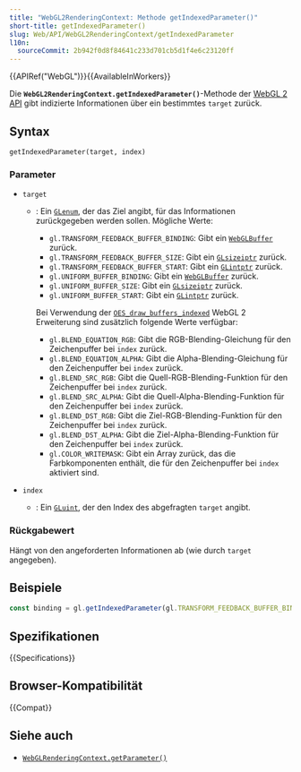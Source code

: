 ```yaml
---
title: "WebGL2RenderingContext: Methode getIndexedParameter()"
short-title: getIndexedParameter()
slug: Web/API/WebGL2RenderingContext/getIndexedParameter
l10n:
  sourceCommit: 2b942f0d8f84641c233d701cb5d1f4e6c23120ff
---
```


{{APIRef("WebGL")}}{{AvailableInWorkers}}

Die **`WebGL2RenderingContext.getIndexedParameter()`**-Methode
der [WebGL 2 API](/de/docs/Web/API/WebGL_API) gibt indizierte
Informationen über ein bestimmtes `target` zurück.

## Syntax

```js-nolint
getIndexedParameter(target, index)
```

### Parameter

- `target`

  - : Ein [`GLenum`](/de/docs/Web/API/WebGL_API/Types), der das Ziel angibt, für das Informationen zurückgegeben werden sollen.
    Mögliche Werte:

    - `gl.TRANSFORM_FEEDBACK_BUFFER_BINDING`: Gibt ein
      [`WebGLBuffer`](/de/docs/Web/API/WebGLBuffer) zurück.
    - `gl.TRANSFORM_FEEDBACK_BUFFER_SIZE`: Gibt ein
      [`GLsizeiptr`](/de/docs/Web/API/WebGL_API/Types) zurück.
    - `gl.TRANSFORM_FEEDBACK_BUFFER_START`: Gibt ein
      [`GLintptr`](/de/docs/Web/API/WebGL_API/Types) zurück.
    - `gl.UNIFORM_BUFFER_BINDING`: Gibt ein [`WebGLBuffer`](/de/docs/Web/API/WebGLBuffer) zurück.
    - `gl.UNIFORM_BUFFER_SIZE`: Gibt ein [`GLsizeiptr`](/de/docs/Web/API/WebGL_API/Types) zurück.
    - `gl.UNIFORM_BUFFER_START`: Gibt ein [`GLintptr`](/de/docs/Web/API/WebGL_API/Types) zurück.

    Bei Verwendung der [`OES_draw_buffers_indexed`](/de/docs/Web/API/OES_draw_buffers_indexed) WebGL 2 Erweiterung sind zusätzlich folgende Werte verfügbar:

    - `gl.BLEND_EQUATION_RGB`: Gibt die RGB-Blending-Gleichung für den Zeichenpuffer bei `index` zurück.
    - `gl.BLEND_EQUATION_ALPHA`: Gibt die Alpha-Blending-Gleichung für den Zeichenpuffer bei `index` zurück.
    - `gl.BLEND_SRC_RGB`: Gibt die Quell-RGB-Blending-Funktion für den Zeichenpuffer bei `index` zurück.
    - `gl.BLEND_SRC_ALPHA`: Gibt die Quell-Alpha-Blending-Funktion für den Zeichenpuffer bei `index` zurück.
    - `gl.BLEND_DST_RGB`: Gibt die Ziel-RGB-Blending-Funktion für den Zeichenpuffer bei `index` zurück.
    - `gl.BLEND_DST_ALPHA`: Gibt die Ziel-Alpha-Blending-Funktion für den Zeichenpuffer bei `index` zurück.
    - `gl.COLOR_WRITEMASK`: Gibt ein Array zurück, das die Farbkomponenten enthält, die für den Zeichenpuffer bei `index` aktiviert sind.

- `index`
  - : Ein [`GLuint`](/de/docs/Web/API/WebGL_API/Types), der den Index des abgefragten `target` angibt.

### Rückgabewert

Hängt von den angeforderten Informationen ab (wie durch `target` angegeben).

## Beispiele

```js
const binding = gl.getIndexedParameter(gl.TRANSFORM_FEEDBACK_BUFFER_BINDING, 0);
```

## Spezifikationen

{{Specifications}}

## Browser-Kompatibilität

{{Compat}}

## Siehe auch

- [`WebGLRenderingContext.getParameter()`](/de/docs/Web/API/WebGLRenderingContext/getParameter)
